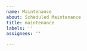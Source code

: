 ```yaml
---
name: Maintenance
about: Scheduled Maintenance
title: maintenance
labels: ''
assignees: ''

---
```


<!--
start: 2022-02-24T13:00:00.000+10:00
end: 2022-02-24T14:00:00.000+10:00
expectedDown: homepage, schirmer-plex-server
-->
